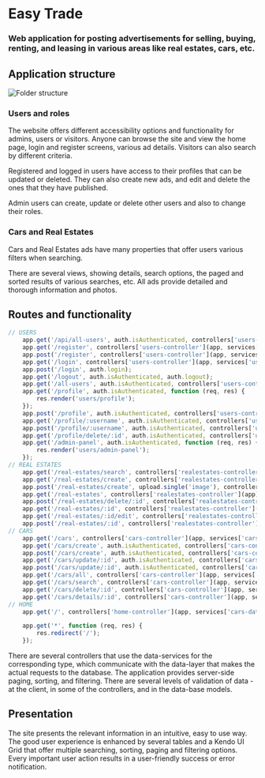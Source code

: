 # Easy Trade
### Web application for posting advertisements for selling, buying, renting, and leasing in various areas like real estates, cars, etc.

## Application structure
![Folder structure](https://rawgit.com/KonstantinAdamu/EasyTrade/master/app_structure.jpg)

### Users and roles
The website offers different accessibility options and functionality for admins, users or visitors. Anyone can browse the site and view the home page, login and register screens, various ad details. Visitors can also search by different criteria.

Registered and logged in users have access to their profiles that can be updated or deleted. They can also create new ads, and edit and delete the ones that they have published.

Admin users can create, update or delete other users and also to change their roles.

### Cars and Real Estates
Cars and Real Estates ads have many properties that offer users various filters when searching. 

There are several views, showing details, search options, the paged and sorted results of various searches, etc.
All ads provide detailed and thorough information and photos.

## Routes and functionality
```Javascript
// USERS
    app.get('/api/all-users', auth.isAuthenticated, controllers['users-controller'](app, services['users-data-service']).getAllUsers);
    app.get('/register', controllers['users-controller'](app, services['users-data-service']).getRegister);
    app.post('/register', controllers['users-controller'](app, services['users-data-service']).postRegister);
    app.get('/login', controllers['users-controller'](app, services['users-data-service']).getLogin);
    app.post('/login', auth.login);
    app.get('/logout', auth.isAuthenticated, auth.logout);
    app.get('/all-users', auth.isAuthenticated, controllers['users-controller'](app, services['users-data-service']).getAllUsers);
    app.get('/profile', auth.isAuthenticated, function (req, res) {
        res.render('users/profile');
    });
    app.post('/profile', auth.isAuthenticated, controllers['users-controller'](app, services['users-data-service']).updateUser);
    app.get('/profile/:username', auth.isAuthenticated, controllers['users-controller'](app, services['users-data-service']).getAllUsers);
    app.post('/profile/:username', auth.isAuthenticated, controllers['users-controller'](app, services['users-data-service']).updateUser);
    app.get('/profile/delete/:id', auth.isAuthenticated, controllers['users-controller'](app, services['users-data-service']).deleteUser);
    app.get('/admin-panel', auth.isAuthenticated, function (req, res) {
        res.render('users/admin-panel');
    });
// REAL ESTATES
    app.get('/real-estates/search', controllers['realestates-controller'](app).getSearch);
    app.get('/real-estates/create', controllers['realestates-controller'](app).getCreateForm);
    app.post('/real-estates/create', upload.single('image'), controllers['realestates-controller'](app).create);
    app.get('/real-estates', controllers['realestates-controller'](app).getSearch);
    app.post('/real-estates/delete/:id', controllers['realestates-controller'](app).deleteEstate);
    app.get('/real-estates/:id', controllers['realestates-controller'](app).getRealEstate);
    app.get('/real-estates/:id/edit', controllers['realestates-controller'](app).getEditView);
    app.post('/real-estates/:id', controllers['realestates-controller'](app).edit);
// CARS
    app.get('/cars', controllers['cars-controller'](app, services['cars-data-service']).getMainView);
    app.get('/cars/create', auth.isAuthenticated, controllers['cars-controller'](app, services['cars-data-service']).getCreate);
    app.post('/cars/create', auth.isAuthenticated, controllers['cars-controller'](app, services['cars-data-service']).postCreate);
    app.get('/cars/update/:id', auth.isAuthenticated, controllers['cars-controller'](app, services['cars-data-service']).getUpdate);
    app.post('/cars/update/:id', auth.isAuthenticated, controllers['cars-controller'](app, services['cars-data-service']).postUpdate);
    app.get('/cars/all', controllers['cars-controller'](app, services['cars-data-service']).getAllCars);
    app.get('/cars/search', controllers['cars-controller'](app, services['cars-data-service']).getSearch);
    app.get('/cars/delete/:id', controllers['cars-controller'](app, services['cars-data-service']).deleteCar);
    app.get('/cars/details/:id', controllers['cars-controller'](app, services['cars-data-service']).getCar);
// HOME
    app.get('/', controllers['home-controller'](app, services['cars-data-service'], services['realestates-data-service']).getLast);

    app.get('*', function (req, res) {
        res.redirect('/');
    });
```
There are several controllers that use the data-services for the corresponding type, which communicate with the data-layer that makes the actual requests to the database.
The application provides server-side paging, sorting, and filtering.
There are several levels of validation of data - at the client, in some of the controllers, and in the data-base models.
## Presentation
The site presents the relevant information in an intuitive, easy to use way. The good user experience is enhanced by several tables and a Kendo UI Grid that offer multiple searching, sorting, paging and filtering options.
Every important user action results in a user-friendly success or error notification.